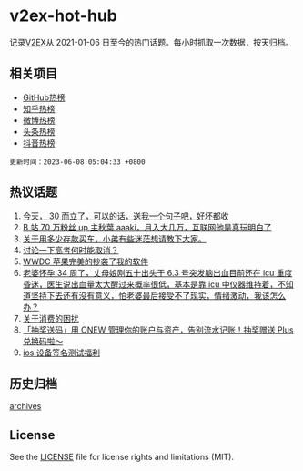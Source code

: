 # v2ex-hot-hub

 记录[V2EX](https://www.v2ex.com/)从 2021-01-06 日至今的热门话题。每小时抓取一次数据，按天[归档](archives)。
 
 ## 相关项目

- [GitHub热榜](https://github.com/snaildev/github-hot-hub)
- [知乎热榜](https://github.com/snaildev/zhihu-hot-hub)
- [微博热榜](https://github.com/snaildev/weibo-hot-hub)
- [头条热榜](https://github.com/snaildev/toutiao-hot-hub)
- [抖音热榜](https://github.com/snaildev/douyin-hot-hub)


 `更新时间：2023-06-08 05:04:33 +0800`

## 热议话题

1. [今天， 30 而立了，可以的话，送我一个句子吧，好坏都收](https://www.v2ex.com/t/946552)
1. [B 站 70 万粉丝 up 主秋葉 aaaki，月入大几万，互联网他是真玩明白了](https://www.v2ex.com/t/946530)
1. [关于用多少存款买车，小弟有些迷茫想请教下大家。](https://www.v2ex.com/t/946535)
1. [讨论一下高考何时能取消？](https://www.v2ex.com/t/946553)
1. [WWDC 苹果完美的抄袭了我的软件](https://www.v2ex.com/t/946603)
1. [老婆怀孕 34 周了，丈母娘刚五十出头于 6.3 号突发脑出血目前还在 icu 重度昏迷，医生说出血量太大醒过来概率很低，基本是靠 icu 中仪器维持着，不知道坚持下去还有没有意义，怕老婆最后接受不了现实，情绪激动，我该怎么办？](https://www.v2ex.com/t/946629)
1. [关于消费的困扰](https://www.v2ex.com/t/946556)
1. [「抽奖送码」用 ONEW 管理你的账户与资产，告别流水记账！抽奖赠送 Plus 兑换码啦～](https://www.v2ex.com/t/946500)
1. [ios 设备签名测试福利](https://www.v2ex.com/t/946477)

## 历史归档

[archives](archives)

## License

See the [LICENSE](LICENSE) file for license rights and limitations (MIT).
